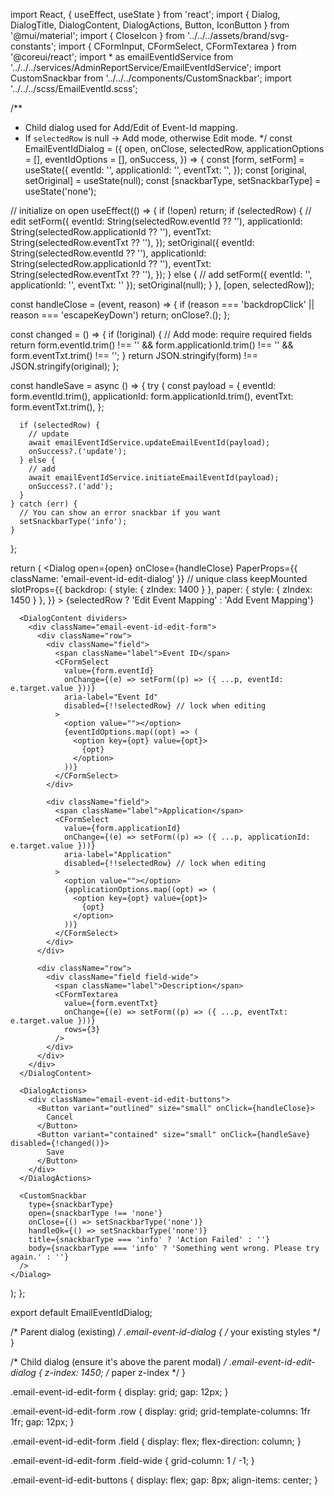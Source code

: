 import React, { useEffect, useState } from 'react';
import { Dialog, DialogTitle, DialogContent, DialogActions, Button, IconButton } from '@mui/material';
import { CloseIcon } from '../../../assets/brand/svg-constants';
import { CFormInput, CFormSelect, CFormTextarea } from '@coreui/react';
import * as emailEventIdService from '../../../services/AdminReportService/EmailEventIdService';
import CustomSnackbar from '../../../components/CustomSnackbar';
import '../../../scss/EmailEventId.scss';

/**
 * Child dialog used for Add/Edit of Event-Id mapping.
 * If `selectedRow` is null -> Add mode, otherwise Edit mode.
 */
const EmailEventIdDialog = ({
  open,
  onClose,
  selectedRow,
  applicationOptions = [],
  eventIdOptions = [],
  onSuccess,
}) => {
  const [form, setForm] = useState({
    eventId: '',
    applicationId: '',
    eventTxt: '',
  });
  const [original, setOriginal] = useState(null);
  const [snackbarType, setSnackbarType] = useState('none');

  // initialize on open
  useEffect(() => {
    if (!open) return;
    if (selectedRow) {
      // edit
      setForm({
        eventId: String(selectedRow.eventId ?? ''),
        applicationId: String(selectedRow.applicationId ?? ''),
        eventTxt: String(selectedRow.eventTxt ?? ''),
      });
      setOriginal({
        eventId: String(selectedRow.eventId ?? ''),
        applicationId: String(selectedRow.applicationId ?? ''),
        eventTxt: String(selectedRow.eventTxt ?? ''),
      });
    } else {
      // add
      setForm({ eventId: '', applicationId: '', eventTxt: '' });
      setOriginal(null);
    }
  }, [open, selectedRow]);

  const handleClose = (event, reason) => {
    if (reason === 'backdropClick' || reason === 'escapeKeyDown') return;
    onClose?.();
  };

  const changed = () => {
    if (!original) {
      // Add mode: require required fields
      return form.eventId.trim() !== '' && form.applicationId.trim() !== '' && form.eventTxt.trim() !== '';
    }
    return JSON.stringify(form) !== JSON.stringify(original);
  };

  const handleSave = async () => {
    try {
      const payload = {
        eventId: form.eventId.trim(),
        applicationId: form.applicationId.trim(),
        eventTxt: form.eventTxt.trim(),
      };

      if (selectedRow) {
        // update
        await emailEventIdService.updateEmailEventId(payload);
        onSuccess?.('update');
      } else {
        // add
        await emailEventIdService.initiateEmailEventId(payload);
        onSuccess?.('add');
      }
    } catch (err) {
      // You can show an error snackbar if you want
      setSnackbarType('info');
    }
  };

  return (
    <Dialog
      open={open}
      onClose={handleClose}
      PaperProps={{ className: 'email-event-id-edit-dialog' }} // unique class
      keepMounted
      slotProps={{
        backdrop: { style: { zIndex: 1400 } },
        paper: { style: { zIndex: 1450 } },
      }}
    >
      <DialogTitle>{selectedRow ? 'Edit Event Mapping' : 'Add Event Mapping'}</DialogTitle>
      <IconButton aria-label="close" onClick={handleClose}>
        <CloseIcon />
      </IconButton>

      <DialogContent dividers>
        <div className="email-event-id-edit-form">
          <div className="row">
            <div className="field">
              <span className="label">Event ID</span>
              <CFormSelect
                value={form.eventId}
                onChange={(e) => setForm((p) => ({ ...p, eventId: e.target.value }))}
                aria-label="Event Id"
                disabled={!!selectedRow} // lock when editing
              >
                <option value=""></option>
                {eventIdOptions.map((opt) => (
                  <option key={opt} value={opt}>
                    {opt}
                  </option>
                ))}
              </CFormSelect>
            </div>

            <div className="field">
              <span className="label">Application</span>
              <CFormSelect
                value={form.applicationId}
                onChange={(e) => setForm((p) => ({ ...p, applicationId: e.target.value }))}
                aria-label="Application"
                disabled={!!selectedRow} // lock when editing
              >
                <option value=""></option>
                {applicationOptions.map((opt) => (
                  <option key={opt} value={opt}>
                    {opt}
                  </option>
                ))}
              </CFormSelect>
            </div>
          </div>

          <div className="row">
            <div className="field field-wide">
              <span className="label">Description</span>
              <CFormTextarea
                value={form.eventTxt}
                onChange={(e) => setForm((p) => ({ ...p, eventTxt: e.target.value }))}
                rows={3}
              />
            </div>
          </div>
        </div>
      </DialogContent>

      <DialogActions>
        <div className="email-event-id-edit-buttons">
          <Button variant="outlined" size="small" onClick={handleClose}>
            Cancel
          </Button>
          <Button variant="contained" size="small" onClick={handleSave} disabled={!changed()}>
            Save
          </Button>
        </div>
      </DialogActions>

      <CustomSnackbar
        type={snackbarType}
        open={snackbarType !== 'none'}
        onClose={() => setSnackbarType('none')}
        handleOk={() => setSnackbarType('none')}
        title={snackbarType === 'info' ? 'Action Failed' : ''}
        body={snackbarType === 'info' ? 'Something went wrong. Please try again.' : ''}
      />
    </Dialog>
  );
};

export default EmailEventIdDialog;




/* Parent dialog (existing) */
.email-event-id-dialog {
  /* your existing styles */
}

/* Child dialog (ensure it's above the parent modal) */
.email-event-id-edit-dialog {
  z-index: 1450; /* paper z-index */
}

.email-event-id-edit-form {
  display: grid;
  gap: 12px;
}

.email-event-id-edit-form .row {
  display: grid;
  grid-template-columns: 1fr 1fr;
  gap: 12px;
}

.email-event-id-edit-form .field {
  display: flex;
  flex-direction: column;
}

.email-event-id-edit-form .field-wide {
  grid-column: 1 / -1;
}

.email-event-id-edit-buttons {
  display: flex;
  gap: 8px;
  align-items: center;
}




